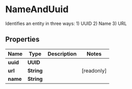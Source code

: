 

# NameAndUuid

Identifies an entity in three ways: 1) UUID 2) Name 3) URL

## Properties

Name | Type | Description | Notes
------------ | ------------- | ------------- | -------------
**uuid** | **UUID** |  | 
**url** | **String** |  |  [readonly]
**name** | **String** |  | 



